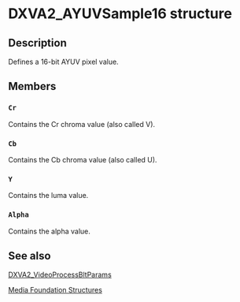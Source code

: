 # DXVA2_AYUVSample16 structure

## Description

Defines a 16-bit AYUV pixel value.

## Members

### `Cr`

Contains the Cr chroma value (also called V).

### `Cb`

Contains the Cb chroma value (also called U).

### `Y`

Contains the luma value.

### `Alpha`

Contains the alpha value.

## See also

[DXVA2_VideoProcessBltParams](https://learn.microsoft.com/windows/desktop/api/dxva2api/ns-dxva2api-dxva2_videoprocessbltparams)

[Media Foundation Structures](https://learn.microsoft.com/windows/desktop/medfound/media-foundation-structures)